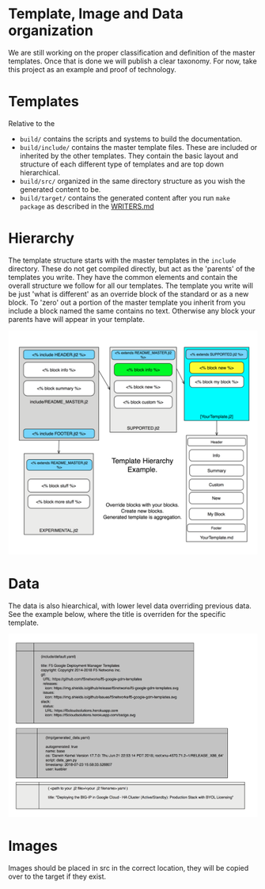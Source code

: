 # Template, Image and Data organization

We are still working on the proper classification and definition of the master templates.  Once that is done we will
publish a clear taxonomy.  For now, take this project as an example and proof of technology.

# Templates

Relative to the 
- `build/` contains the scripts and systems to build the documentation. 
- `build/include/` contains the master template files.  These are included or inherited by the other templates.  They 
contain the basic layout and structure of each different type of templates and are top down hierarchical. 
- `build/src/` organized in the same 
directory structure as you wish the generated content to be. 
- `build/target/` contains the generated content after you run `make package` as described in the [WRITERS.md](WRITERS.md)

# Hierarchy

The template structure starts with the master templates in the `include` directory. These do not get compiled directly, 
but act as the 'parents' of the templates you write.  They have the common elements and contain the overall structure we 
follow for all our templates.  The template you write will be just 'what is different' as an override block of the standard
or as a new block.  To 'zero' out a portion of the master template you inherit from you include a block named the same 
contains no text.  Otherwise any block your parents have will appear in your template.

![Hierarchy](tpl_hierarchy.png)

# Data

The data is also hiearchical, with lower level data overriding previous data.  See the example below, where the title
is overriden for the specific template.

![Data](data_hierarcy.png)

# Images

Images should be placed in src in the correct location, 
they will be copied over to the target if they exist.

